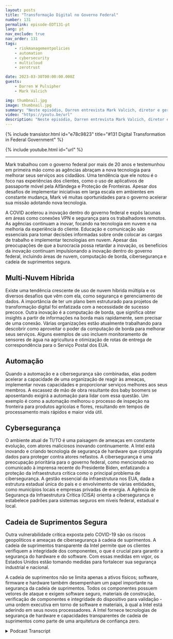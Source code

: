 ```yaml
---
layout: posts
title: "Transformação Digital no Governo Federal"
number: 131
permalink: episode-EDT131-pt
lang: pt
nav_exclude: true
nav_order: 131
tags:
    - riskmanagementpolicies
    - automation
    - cybersecurity
    - multicloud
    - zerotrust

date: 2023-03-30T00:00:00.000Z
guests:
    - Darren W Pulsipher
    - Mark Valcich

img: thumbnail.jpg
image: thumbnail.jpg
summary: "Neste episódio, Darren entrevista Mark Valcich, diretor e gerente geral do Setor Público Civil Federal da Intel. Os anos de experiência de Mark brilham enquanto ele descreve as tendências atuais na transformação digital do governo civil federal."
video: "https://youtu.be/url"
description: "Neste episódio, Darren entrevista Mark Valcich, diretor e gerente geral do Setor Público Civil Federal da Intel. Os anos de experiência de Mark brilham enquanto ele descreve as tendências atuais na transformação digital do governo civil federal."
---
```


<div>
{% include transistor.html id="e78c9823" title="#131 Digital Transformation in Federal Government" %}

{% include youtube.html id="url" %}
</div>

---

Mark trabalhou com o governo federal por mais de 20 anos e testemunhou em primeira mão como as agências abraçam a nova tecnologia para melhorar seus serviços aos cidadãos. Uma tendência que ele notou é o foco nas experiências dos clientes, como o uso de aplicativos de passaporte móvel pela Alfândega e Proteção de Fronteiras. Apesar dos desafios de implementar iniciativas em larga escala em ambientes em constante mudança, Mark vê muitas oportunidades para o governo acelerar sua missão adotando nova tecnologia.

A COVID acelerou a inovação dentro do governo federal e expôs lacunas em áreas como conexões VPN e segurança para os trabalhadores remotos. As agências continuam a inovar, focando na tecnologia em nuvem e na melhoria da experiência do cliente. Educação e comunicação são essenciais para tomar decisões informadas sobre onde colocar as cargas de trabalho e implementar tecnologias em nuvem. Apesar das preocupações de que a burocracia possa retardar a inovação, os benefícios da inovação continuam impulsionando a inovação dentro do governo federal, incluindo áreas de nuvem, computação de borda, cibersegurança e cadeia de suprimentos segura.

## Multi-Nuvem Híbrida

Existe uma tendência crescente de uso de nuvem híbrida múltipla e os diversos desafios que vêm com ela, como segurança e gerenciamento de dados. A importância de ter um plano bem estruturado para projetos de transformação digital foi enfatizada com a necessidade de sucesso precoce. Outra inovação é a computação de borda, que significa obter insights a partir de informações na borda mais rapidamente, sem precisar de uma conexão. Várias organizações estão atualmente trabalhando para descobrir como aproveitar o poder da computação de borda para melhorar seus serviços. Alguns exemplos de uso incluem monitoramento de sensores de água na agricultura e otimização de rotas de entrega de correspondência para o Serviço Postal dos EUA.

## Automação

Quando a automação e a cibersegurança são combinadas, elas podem acelerar a capacidade de uma organização de reagir às ameaças, implementar novas capacidades e proporcionar serviços melhores aos seus membros. A escassez de mão de obra resultante dos baby boomers se aposentando exigirá a automação para lidar com essa questão. Um exemplo é como a automação melhorou o processo de inspeção na fronteira para produtos agrícolas e flores, resultando em tempos de processamento mais rápidos e maior vida útil.

## Cybersegurança

O ambiente atual de TI/TO é uma paisagem de ameaças em constante evolução, com atores maliciosos inovando continuamente. A Intel está inovando e criando tecnologia de segurança de hardware que criptografa dados para proteger contra atores nefastos. A cibersegurança é uma preocupação prioritária para o governo federal, como mencionado no comunicado à imprensa recente do Presidente Biden, enfatizando a proteção da infraestrutura crítica como o principal problema de cibersegurança. A gestão essencial da infraestrutura nos EUA, dada a estrutura estadual única do país e o envolvimento de várias entidades, como municípios locais e empresas privadas de energia. A Agência de Segurança da Infraestrutura Crítica (CISA) orienta a cibersegurança e estabelece padrões para sistemas seguros em níveis federal, estadual e local.

## Cadeia de Suprimentos Segura

Outra vulnerabilidade crítica exposta pelo COVID-19 são os riscos geopolíticos e ameaças de cibersegurança à cadeia de suprimentos. A cadeia de suprimentos transparente da Intel permite que os clientes verifiquem a integridade dos componentes, o que é crucial para garantir a segurança do hardware e do software. Com essas medidas em vigor, os Estados Unidos estão tomando medidas para fortalecer sua segurança industrial e nacional.

A cadeia de suprimentos não se limita apenas a ativos físicos; software, firmware e hardware também desempenham um papel importante na segurança da cadeia de suprimentos. Todos os componentes possuem vetores de ataque e exigem software seguro, materiais de construção, verificação de componentes e integridade do dispositivo para validação - uma ordem executiva em torno de software e materiais, à qual a Intel está aderindo em seus novos processadores. A Intel fornece tecnologias de segurança de hardware e capacidades transparentes de cadeia de suprimentos como parte de uma arquitetura de confiança zero.



<details>
<summary> Podcast Transcript </summary>

<p></p>

</details>
